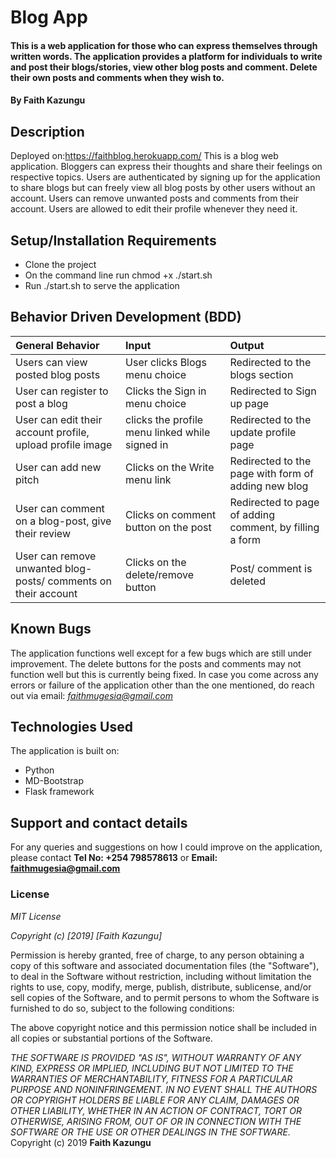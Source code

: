 # Blog App

#### This is a web application for those who can express themselves through written words. The application provides a platform for individuals to write and post their blogs/stories, view other blog posts and comment. Delete their own posts and comments when they wish to. 

#### By **Faith Kazungu**

## Description
Deployed on:https://faithblog.herokuapp.com/
This is a blog web application. Bloggers can express their thoughts and share their feelings on respective topics. Users are authenticated by signing up for the application to share blogs but can freely view all blog posts by other users without an account. Users can remove unwanted posts and comments from their account. Users are allowed to edit their profile whenever they need it.

## Setup/Installation Requirements
* Clone the project
* On the command line run chmod +x ./start.sh
* Run ./start.sh to serve the application

## Behavior Driven Development (BDD)
| General Behavior | Input    | Output   |
| :------------- | :------------- | :------------- |
| Users can view posted blog posts | User clicks Blogs menu choice     | Redirected to the blogs section |
| User can register to post a blog | Clicks the Sign in menu choice  | Redirected to Sign up page |
| User can edit their account profile, upload profile image | clicks the profile menu linked while signed in  | Redirected to the update profile page |
| User can add new pitch  | Clicks on the Write menu link  | Redirected to the page with form of adding new blog |
| User can comment on a blog-post, give their review | Clicks on comment button on the post  | Redirected to page of adding comment, by filling a form |
| User can remove unwanted blog-posts/ comments on their account | Clicks on the delete/remove button  | Post/ comment is deleted |

## Known Bugs
The application functions well except for a few bugs which are still under improvement. The delete buttons for the posts and comments may not function well but this is currently being fixed. In case you come across any errors or failure of the application other than the one mentioned, do reach out via email: *faithmugesia@gmail.com*

## Technologies Used
The application is built on:
* Python
* MD-Bootstrap
* Flask framework
## Support and contact details
For any queries and suggestions on how I could improve on the application, please contact 
**Tel No: +254 798578613** or **Email: faithmugesia@gmail.com**

### License
*MIT License*

*Copyright (c) [2019] [Faith Kazungu]*

Permission is hereby granted, free of charge, to any person obtaining a copy
of this software and associated documentation files (the "Software"), to deal
in the Software without restriction, including without limitation the rights
to use, copy, modify, merge, publish, distribute, sublicense, and/or sell
copies of the Software, and to permit persons to whom the Software is
furnished to do so, subject to the following conditions:

The above copyright notice and this permission notice shall be included in all
copies or substantial portions of the Software.

*THE SOFTWARE IS PROVIDED "AS IS", WITHOUT WARRANTY OF ANY KIND, EXPRESS OR
IMPLIED, INCLUDING BUT NOT LIMITED TO THE WARRANTIES OF MERCHANTABILITY,
FITNESS FOR A PARTICULAR PURPOSE AND NONINFRINGEMENT. IN NO EVENT SHALL THE
AUTHORS OR COPYRIGHT HOLDERS BE LIABLE FOR ANY CLAIM, DAMAGES OR OTHER
LIABILITY, WHETHER IN AN ACTION OF CONTRACT, TORT OR OTHERWISE, ARISING FROM,
OUT OF OR IN CONNECTION WITH THE SOFTWARE OR THE USE OR OTHER DEALINGS IN THE
SOFTWARE.*
Copyright (c) 2019 **Faith Kazungu**


